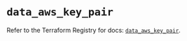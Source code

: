 # `data_aws_key_pair`

Refer to the Terraform Registry for docs: [`data_aws_key_pair`](https://registry.terraform.io/providers/hashicorp/aws/6.14.0/docs/data-sources/key_pair).
